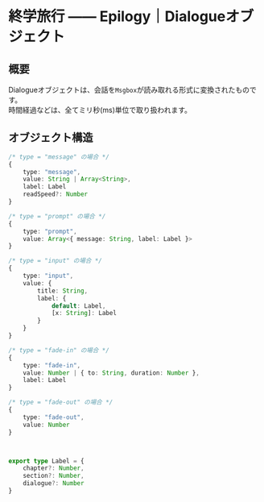 # 終学旅行 ―― Epilogy｜Dialogueオブジェクト


## 概要
Dialogueオブジェクトは、会話を`Msgbox`が読み取れる形式に変換されたものです。<Br />
時間経過などは、全てミリ秒(ms)単位で取り扱われます。


## オブジェクト構造
```TypeScript
/* type = "message" の場合 */
{
	type: "message",
	value: String | Array<String>,
	label: Label
	readSpeed?: Number
}

/* type = "prompt" の場合 */
{
	type: "prompt",
	value: Array<{ message: String, label: Label }>
}

/* type = "input" の場合 */
{
	type: "input",
	value: {
		title: String,
		label: {
			default: Label,
			[x: String]: Label
		}
	}
}

/* type = "fade-in" の場合 */
{
	type: "fade-in",
	value: Number | { to: String, duration: Number },
	label: Label
}

/* type = "fade-out" の場合 */
{
	type: "fade-out",
	value: Number
}



export type Label = {
	chapter?: Number,
	section?: Number,
	dialogue?: Number
}
```